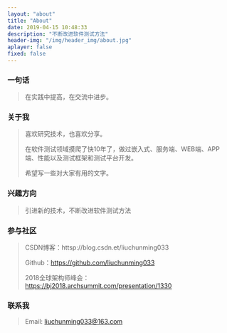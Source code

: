 ```yaml
---
layout: "about"
title: "About"
date: 2019-04-15 10:48:33
description: "不断改进软件测试方法"
header-img: "/img/header_img/about.jpg"
aplayer: false 
fixed: false
---
```


### 一句话

> 在实践中提高，在交流中进步。

### 关于我

>喜欢研究技术，也喜欢分享。
>
>在软件测试领域摸爬了快10年了，做过嵌入式、服务端、WEB端、APP端、性能以及测试框架和测试平台开发。
>
>希望写一些对大家有用的文字。

### 兴趣方向

> 引进新的技术，不断改进软件测试方法

### 参与社区

 > CSDN博客：httsp://blog.csdn.et/liuchunming033
 >
 > Github：https://github.com/liuchunming033
 > 
 > 2018全球架构师峰会：https://bj2018.archsummit.com/presentation/1330

### 联系我

>Email: liuchunming033@163.com 


